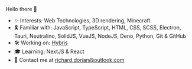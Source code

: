 Hello there 👋

- ✨ Interests: Web Technologies, 3D rendering, Minecraft
- 🎗️ Familiar with: JavaScript, TypeScript, HTML, CSS, SCSS, Electron, Tauri, Neutralino, SolidJS, VueJS, NodeJS, Deno, Python, Git & GitHub
- 🛠️ Working on: [Hybris](https://github.com/HybrisMC)
- 🎓 Learning: NextJS & React
- 📩 Contact me at richard.dorian@outlook.com
